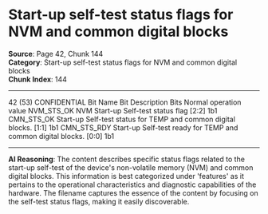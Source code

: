 # Start-up self-test status flags for NVM and common digital blocks

**Source**: Page 42, Chunk 144  
**Category**: Start-up self-test status flags for NVM and common digital blocks  
**Chunk Index**: 144

---

42 (53)
CONFIDENTIAL
Bit Name Bit Description Bits Normal operation value
NVM_STS_OK NVM Start-up Self-test status flag [2:2] 1b1
CMN_STS_OK Start-up Self-test status for TEMP and common digital blocks. [1:1] 1b1
CMN_STS_RDY Start-up Self-test ready for TEMP and common digital blocks. [0:0] 1b1

---

**AI Reasoning**: The content describes specific status flags related to the start-up self-test of the device's non-volatile memory (NVM) and common digital blocks. This information is best categorized under 'features' as it pertains to the operational characteristics and diagnostic capabilities of the hardware. The filename captures the essence of the content by focusing on the self-test status flags, making it easily discoverable.
